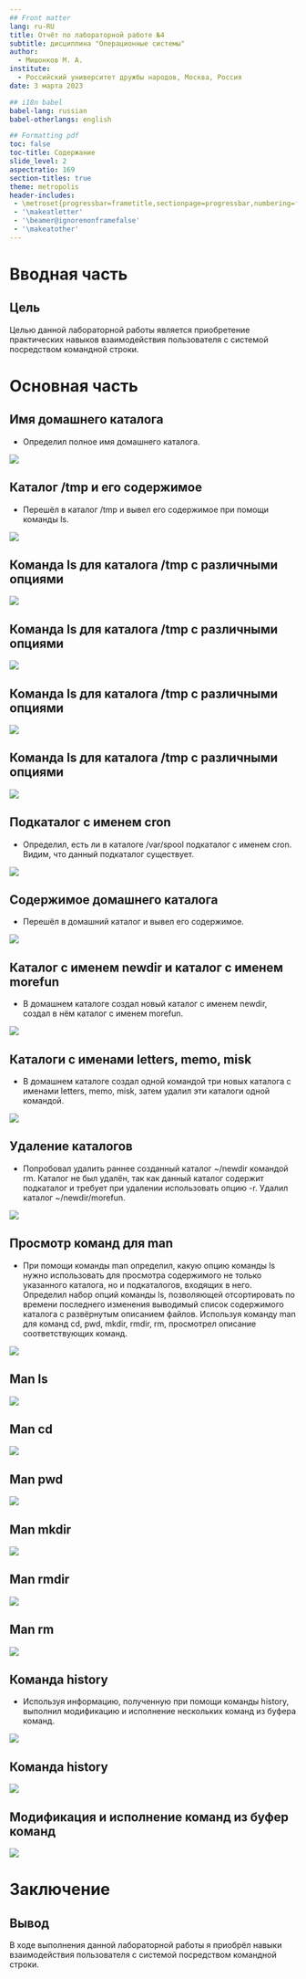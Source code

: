 ```yaml
---
## Front matter
lang: ru-RU
title: Отчёт по лабораторной работе №4
subtitle: дисциплина "Операционные системы"
author:
  - Мишонков М. А.
institute:
  - Российский университет дружбы народов, Москва, Россия
date: 3 марта 2023

## i18n babel
babel-lang: russian
babel-otherlangs: english

## Formatting pdf
toc: false
toc-title: Содержание
slide_level: 2
aspectratio: 169
section-titles: true
theme: metropolis
header-includes:
 - \metroset{progressbar=frametitle,sectionpage=progressbar,numbering=fraction}
 - '\makeatletter'
 - '\beamer@ignorenonframefalse'
 - '\makeatother'
---
```


# Вводная часть

## Цель

Целью данной лабораторной работы является приобретение практических навыков взаимодействия пользователя с системой посредством командной строки.

# Основная часть 

## Имя домашнего каталога

- Определил полное имя домашнего каталога.

![](./image/Рис.1.png)

## Каталог /tmp и его содержимое

- Перешёл в каталог /tmp и вывел его содержимое при помощи команды ls.

![](./image/Рис.2.png)

## Команда ls для каталога /tmp с различными опциями

![](./image/Рис.3.png)

## Команда ls для каталога /tmp с различными опциями

![](./image/Рис.4.png)

## Команда ls для каталога /tmp с различными опциями

![](./image/Рис.5.png)

## Команда ls для каталога /tmp с различными опциями

![](./image/Рис.6.png)

## Подкаталог с именем cron

- Определил, есть ли в каталоге /var/spool подкаталог с именем cron. Видим, что данный подкаталог существует.

![](./image/Рис.7.png)

## Содержимое домашнего каталога 

- Перешёл в домашний каталог и вывел его содержимое.

![](./image/Рис.8.png)

## Каталог с именем newdir и каталог с именем morefun

- В домашнем каталоге создал новый каталог с именем newdir, создал в нём каталог с именем morefun.

![](./image/Рис.9.png)

## Каталоги с именами letters, memo, misk

- В домашнем каталоге создал одной командой три новых каталога с именами letters, memo, misk, затем удалил эти каталоги одной командой. 

![](./image/Рис.10.png)

## Удаление каталогов

- Попробовал удалить раннее созданный каталог ~/newdir командой rm. Каталог не был удалён, так как данный каталог содержит подкаталог и требует при удалении использовать опцию -r. Удалил каталог ~/newdir/morefun. 

![](./image/Рис.11.png)

## Просмотр команд для man

- При помощи команды man определил, какую опцию команды ls нужно использовать для просмотра содержимого не только указанного каталога, но и подкаталогов, входящих в него. Определил набор опций команды ls, позволяющей отсортировать по времени последнего изменения выводимый список содержимого каталога с развёрнутым описанием файлов. Используя команду man для команд cd, pwd, mkdir, rmdir, rm, просмотрел описание соответствующих команд.

![](./image/Рис.12.png)

## Man ls

![](./image/Рис.13.png)

## Man cd

![](./image/Рис.14.png)

## Man pwd

![](./image/Рис.15.png)

## Man mkdir

![](./image/Рис.16.png)

## Man rmdir

![](./image/Рис.17.png)

## Man rm

![](./image/Рис.18.png)

## Команда history

- Используя информацию, полученную при помощи команды history, выполнил модификацию и исполнение нескольких команд из буфера команд.

![](./image/Рис.19.png)

## Команда history

![](./image/Рис.20.png)

## Модификация и исполнение команд из буфер команд

![](./image/Рис.21.png)

# Заключение

## Вывод

В ходе выполнения данной лабораторной работы я приобрёл навыки взаимодействия пользователя с системой посредством командной строки.
